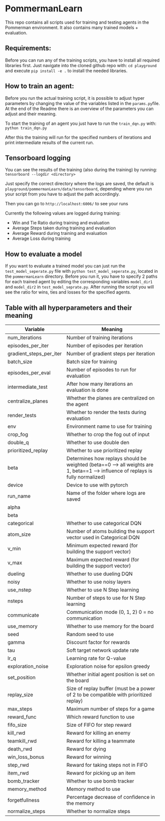 # PommermanLearn

This repo contains all scripts used for training and testing agents in the Pommerman environment. It also contains many trained models + evaluation.

## Requirements:

Before you can run any of the training scripts, you have to install all required libraries first. Just navigate into the cloned github repo with:
 `cd playground` and execute `pip install -e .` to install the needed libraries.

## How to train an agent:

Before you run the actual training script, it is possible to adjust hyper parameters by changing the value of the variables listed in the `params.py`file. At the end of the Readme there is an overview of the parameters you can adjust and their meaning.

To start the training of an agent you just have to run the `train_dqn.py` with:
`python train_dqn.py`

After this the training will run for the specified numbers of iterations and print intermediate results of the current run.

## Tensorboard logging

You can see the results of the training (also during the training) by running:
`tensorboard --logdir <directory>`

Just specify the correct directory where the logs are saved, the default is `playground/pommermanLearn/data/tensorboard`, depending where you run your script from you have to adjust the path accordingly.

Then you can go to `http://localhost:6006/` to see your runs

Currently the following values are logged during training: 

- Win and Tie Ratio during training and evaluation
- Average Steps taken during training and evaluation
- Average Reward during training and evaluation
- Average Loss during training

## How to evaluate a model

If you want to evaluate a trained model you can just run the `test_model_seperate.py` file with `python test_model_seperate.py`, located in the `pommermanLearn` directory. Before you run it, you have to specify 2 paths for each trained agent by editing the corresponding variables `model_dir1` and `model_dir2` in `test_model_seprate.py`. After running the script you will see the ratio for wins, ties and losses for the specified agents.



## Table with all hyperparameters and their meaning

| Variable                | Meaning                                                      |
| ----------------------- | ------------------------------------------------------------ |
| num_iterations          | Number of training iterations                                |
| episodes_per_iter       | Number of episodes per iteration                             |
| gradient_steps_per_iter | Number of gradient steps per iteration                       |
| batch_size              | Batch size for training                                      |
| episodes_per_eval       | Number of episodes to run for evaluation                     |
| intermediate_test       | After how many iterations an evaluation is done              |
| centralize_planes       | Whether the planes are centralized on the agent              |
| render_tests            | Whether to render the tests during evaluation                |
| env                     | Environment name to use for training                         |
| crop_fog                | Whether to crop the fog out of input                         |
| double_q                | Whether to use double den                                    |
| prioritized_replay      | Whether to use prioritized replay                            |
| beta                    | Determines how replays should be weighted (beta==0 --> all weights are 1, beta==1 --> influence of replays is fully normalized) |
| device                  | Device to use with pytorch                                   |
| run_name                | Name of the folder where logs are saved                      |
| alpha                   |                                                              |
| beta                    |                                                              |
| categorical             | Whether to use categorical DQN                               |
| atom_size               | Number of atoms building the support vector used  in Categorical DQN                                                            |
| v_min                   | Minimum expected reward (for building the support vector)                                                        |
| v_max                   | Maximum expected reward (for building the support vector)                                  |
| dueling                 | Whether to use dueling DQN                                   |
| noisy                   | Whether to use noisy layers                                  |
| use_nstep               | Whether to use N Step learning                               |
| nsteps                  | Number of steps to use for N Step learning                   |
| communicate             | Communication mode (0, 1, 2) 0 = no communication            |
| use_memory              | Whether to use memory for the board                          |
| seed                    | Random seed to use                                           |
| gamma                   | Discount factor for rewards                                  |
| tau                     | Soft target network update rate                                                             |
| lr_q                    | Learning rate for Q-value                                    |
| exploration_noise       | Exploration noise for epsilon greedy                         |
| set_position            | Whether initial agent position is set on the board           |
| replay_size             | Size of replay buffer (must be a power of 2 to be compatible with prioritized replay) |
| max_steps               | Maximum number of steps for a game                           |
| reward_func             | Which reward function to use                                 |
| fifo_size               | Size of FIFO for step reward                                 |
| kill_rwd                | Reward for killing an enemy                                  |
| teamkill_rwd            | Reward for killing a teammate                                |
| death_rwd               | Reward for dying                                             |
| win_loss_bonus          | Reward for winning                                           |
| step_rwd                | Reward for taking steps not in FIFO                          |
| item_rwd                | Reward for picking up an item                                |
| bomb_tracker            | Whether to use bomb tracker                                  |
| memory_method           | Memory method to use                                         |
| forgetfullness          | Percentage decrease of confidence in the memory                                                             |
| normalize_steps         | Whether to normalize steps                                   |

